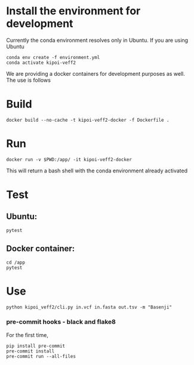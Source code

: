 # Install the environment for development
Currently the conda environment resolves only in Ubuntu. If you are using Ubuntu 
```
conda env create -f environment.yml
conda activate kipoi-veff2
```

We are providing a docker containers for development purposes as well. The use is follows

# Build
```
docker build --no-cache -t kipoi-veff2-docker -f Dockerfile .
```

# Run 
```
docker run -v $PWD:/app/ -it kipoi-veff2-docker
```

This will return a bash shell with the conda environment already activated

# Test

## Ubuntu:
```
pytest
```

## Docker container: 
```
cd /app
pytest
```

# Use
```
python kipoi_veff2/cli.py in.vcf in.fasta out.tsv -m "Basenji" 
```
### pre-commit hooks - black and flake8

For the first time,
```
pip install pre-commit 
pre-commit install
pre-commit run --all-files
```

